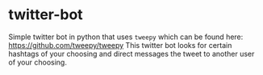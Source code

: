 # twitter-bot
Simple twitter bot in python that uses `tweepy` which can be found here: https://github.com/tweepy/tweepy
This twitter bot looks for certain hashtags of your choosing and direct messages the tweet to another user of your choosing.
